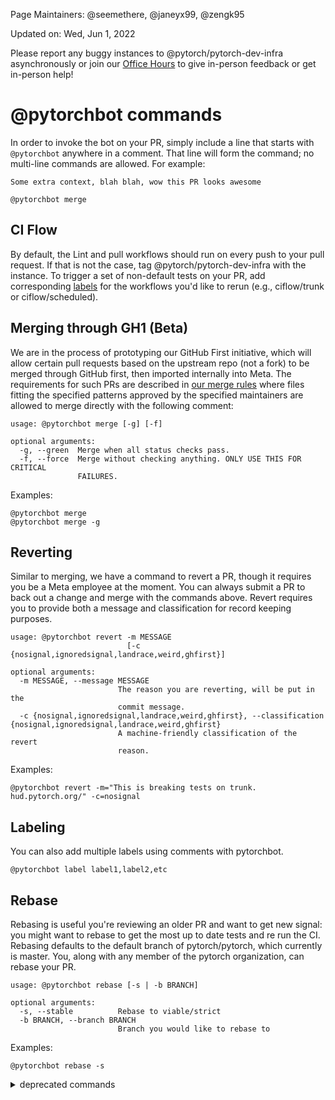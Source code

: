 Page Maintainers: @seemethere, @janeyx99, @zengk95

Updated on: Wed, Jun 1, 2022

Please report any buggy instances to @pytorch/pytorch-dev-infra asynchronously or join our [Office Hours](https://github.com/pytorch/pytorch/wiki/Dev-Infra-Office-Hours) to give in-person feedback or get in-person help!

# @pytorchbot commands

In order to invoke the bot on your PR, simply include a line that starts with `@pytorchbot` anywhere in a comment. That line will form the command; no multi-line commands are allowed. For example:
```
Some extra context, blah blah, wow this PR looks awesome

@pytorchbot merge
```

## CI Flow
By default, the Lint and pull workflows should run on every push to your pull request. If that is not the case, tag @pytorch/pytorch-dev-infra with the instance. To trigger a set of non-default tests on your PR, add corresponding [labels](https://github.com/pytorch/pytorch/labels?q=ciflow) for the workflows you'd like to rerun (e.g., ciflow/trunk or ciflow/scheduled). 

## Merging through GH1 (Beta)
We are in the process of prototyping our GitHub First initiative, which will allow certain pull requests based on the upstream repo (not a fork) to be merged through GitHub first, then imported internally into Meta. The requirements for such PRs are described in [our merge rules](https://github.com/pytorch/pytorch/blob/master/.github/merge_rules.json) where files fitting the specified patterns approved by the specified maintainers are allowed to merge directly with the following comment:

```
usage: @pytorchbot merge [-g] [-f]

optional arguments:
  -g, --green  Merge when all status checks pass.
  -f, --force  Merge without checking anything. ONLY USE THIS FOR CRITICAL
               FAILURES.
```

Examples:
```
@pytorchbot merge
@pytorchbot merge -g
```
## Reverting 
Similar to merging, we have a command to revert a PR, though it requires you be a Meta employee at the moment. You can always submit a PR to back out a change and merge with the commands above. Revert requires you to provide both a message and classification for record keeping purposes.

```
usage: @pytorchbot revert -m MESSAGE
                          [-c {nosignal,ignoredsignal,landrace,weird,ghfirst}]

optional arguments:
  -m MESSAGE, --message MESSAGE
                        The reason you are reverting, will be put in the
                        commit message.
  -c {nosignal,ignoredsignal,landrace,weird,ghfirst}, --classification {nosignal,ignoredsignal,landrace,weird,ghfirst}
                        A machine-friendly classification of the revert
                        reason.
```

Examples:

```
@pytorchbot revert -m="This is breaking tests on trunk. hud.pytorch.org/" -c=nosignal
```
## Labeling
You can also add multiple labels using comments with pytorchbot.

```
@pytorchbot label label1,label2,etc
```

## Rebase
Rebasing is useful you're reviewing an older PR and want to get new signal: you might want to rebase to get the most up to date tests and re run the CI. Rebasing defaults to the default branch of pytorch/pytorch, which currently is master. You, along with any member of the pytorch organization, can rebase your PR.

```
usage: @pytorchbot rebase [-s | -b BRANCH]

optional arguments:
  -s, --stable          Rebase to viable/strict
  -b BRANCH, --branch BRANCH
                        Branch you would like to rebase to
```

Examples:
```
@pytorchbot rebase -s
```

<details>
<summary> deprecated commands </summary>

## @pytorchbot commands deprecated
The following commands are deprecated, you might find them used in the previous PRs, but due to the fundamental CI system changes, these commands do not work anymore. 

```
# Deprecated chatops commands

@pytorchbot retest this please
```

</details>
